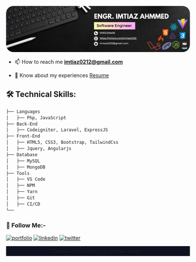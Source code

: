 <img src="./imtiaz.jpg" style="width: 100vw;border-radius: 20px" />

- 📫 How to reach me **imtiaz0212@gmail.com**

- 📄 Know about my experiences [Resume](https://drive.google.com/file/d/1f_YG-ZKuBhOzDJidCqXLPZmKMptMU9lZ/view)


## 🛠️ Technical Skills:

```bash
├── Languages
│   ├── Php, JavaScript
├── Back-End
│   ├── Codeigniter, Laravel, ExpressJS
├── Front-End
│   ├── HTML5, CSS3, Bootstrap, TailwindCss
│   ├── Jquery, Angularjs
├── Database
│   ├── MySQL
│   ├── MongoDB
├── Tools
│   ├── VS Code
│   ├── NPM
│   ├── Yarn
│   ├── Git
│   ├── CI/CD
└──
```

### 🔗 Follow Me:-

[![portfolio](https://img.shields.io/badge/my_portfolio-000?style=for-the-badge&logo=ko-fi&logoColor=white)](https://github.com/imtiaz0212/)
[![linkedin](https://img.shields.io/badge/linkedin-0A66C2?style=for-the-badge&logo=linkedin&logoColor=white)](https://www.linkedin.com/in/imtiaz-ahammed-23069b179/)
[![twitter](https://img.shields.io/badge/twitter-1DA1F2?style=for-the-badge&logo=twitter&logoColor=white)](https://x.com/imtiaz0212)

<p style="text-align: center!important;background: #0D1120;padding: 5px;font-weight:bold">Thanks for visiting my profile :heart:</p>
